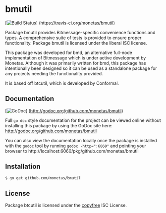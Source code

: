 bmutil
=======

[![Build Status](https://travis-ci.org/monetas/bmutil.svg)]
(https://travis-ci.org/monetas/bmutil)

Package bmutil provides Bitmessage-specific convenience functions and types.
A comprehensive suite of tests is provided to ensure proper functionality.
Package bmutil is licensed under the liberal ISC license.

This package was developed for bmd, an alternative full-node implementation of
Bitmessage which is under active development by Monetas. Although it was
primarily written for bmd, this package has intentionally been designed so it
can be used as a standalone package for any projects needing the functionality
provided.

It is based off btcutil, which is developed by Conformal.

## Documentation

[![GoDoc](https://godoc.org/github.com/monetas/bmutil?status.png)]
(http://godoc.org/github.com/monetas/bmutil)

Full `go doc` style documentation for the project can be viewed online without
installing this package by using the GoDoc site here:
http://godoc.org/github.com/monetas/bmutil

You can also view the documentation locally once the package is installed with
the `godoc` tool by running `godoc -http=":6060"` and pointing your browser to
http://localhost:6060/pkg/github.com/monetas/bmutil

## Installation

```bash
$ go get github.com/monetas/bmutil
```
## License

Package btcutil is licensed under the [copyfree](http://copyfree.org) ISC
License.

